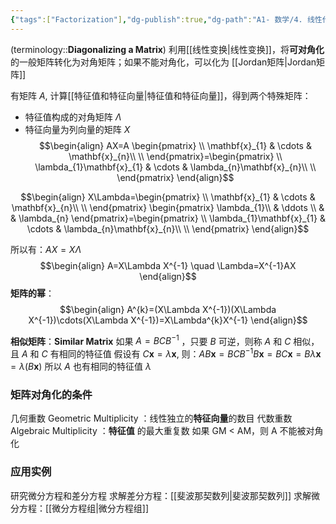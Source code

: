 ```yaml
---
{"tags":["Factorization"],"dg-publish":true,"dg-path":"A1- 数学/4. 线性代数/矩阵对角化.md","permalink":"/A1- 数学/4. 线性代数/矩阵对角化/","dgPassFrontmatter":true,"noteIcon":"","created":"2024-08-09T16:14:48.197+08:00","updated":"2025-05-14T23:57:18.697+08:00"}
---
```



(terminology::**Diagonalizing a Matrix**)
利用[[线性变换\|线性变换]]，将**可对角化**的一般矩阵转化为对角矩阵；如果不能对角化，可以化为 [[Jordan矩阵\|Jordan矩阵]]

有矩阵 $A$, 计算[[特征值和特征向量\|特征值和特征向量]]，得到两个特殊矩阵：
- 特征值构成的对角矩阵 $\Lambda$
- 特征向量为列向量的矩阵 $X$
$$\begin{align}
AX=A \begin{pmatrix}
\\ \mathbf{x}_{1} & \cdots & \mathbf{x}_{n}\\ \\
\end{pmatrix}=\begin{pmatrix}
\\ \lambda_{1}\mathbf{x}_{1}  & \cdots & \lambda_{n}\mathbf{x}_{n}\\ \\
\end{pmatrix}
\end{align}$$

$$\begin{align}
X\Lambda=\begin{pmatrix}
\\ \mathbf{x}_{1} & \cdots & \mathbf{x}_{n}\\ \\
\end{pmatrix} \begin{pmatrix}
\lambda_{1}\\ & \ddots \\ &  & \lambda_{n}
\end{pmatrix}=\begin{pmatrix}
\\ \lambda_{1}\mathbf{x}_{1}  & \cdots & \lambda_{n}\mathbf{x}_{n}\\ \\
\end{pmatrix}
\end{align}$$


所以有：$AX=X\Lambda$
$$\begin{align}
 A=X\Lambda X^{-1} \quad  \Lambda=X^{-1}AX
\end{align}$$
**矩阵的幂**：
$$\begin{align}
A^{k}=(X\Lambda X^{-1})(X\Lambda X^{-1})\cdots(X\Lambda X^{-1})=X\Lambda^{k}X^{-1}
\end{align}$$

**相似矩阵**：**Similar Matrix** 
如果 $A=BCB^{-1}$  ，只要 $B$ 可逆，则称 $A$ 和 $C$ 相似，且 $A$ 和 $C$ 有相同的特征值
假设有 $C\mathbf{x}=\lambda \mathbf{x}$, 则：$AB\mathbf{x}=BCB^{-1}B\mathbf{x}=BC\mathbf{x}= B\lambda \mathbf{x} =\lambda(B\mathbf{x})$
所以 $A$ 也有相同的特征值 $\lambda$

### 矩阵对角化的条件
几何重数 Geometric Multiplicity ：线性独立的**特征向量**的数目
代数重数 Algebraic Multiplicity  ：**特征值** 的最大重复数
如果 GM < AM，则 A 不能被对角化
### 应用实例
研究微分方程和差分方程
求解差分方程：[[斐波那契数列\|斐波那契数列]]
求解微分方程：[[微分方程组\|微分方程组]]

